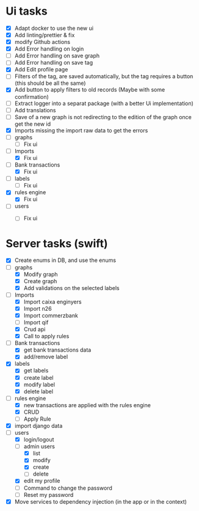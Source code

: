 # Ui tasks
* [x] Adapt docker to use the new ui
* [x] Add linting/prettier & fix
* [x] modify Github actions
* [x] Add Error handling on login
* [ ] Add Error handling on save graph
* [ ] Add Error handling on save tag
* [x] Add Edit profile page
* [ ] Filters of the tag, are saved automatically, but the tag requires a button (this should be all the same)
* [x] Add button to apply filters to old records (Maybe with some confirmation)
* [ ] Extract logger into a separat package (with a better Ui implementation)
* [ ] Add translations
* [ ] Save of a new graph is not redirecting to the edition of the graph once get the new id
* [x] Imports missing the import raw data to get the errors
* [ ] graphs
  * [ ] Fix ui
* [ ] Imports
  * [x] Fix ui
* [ ] Bank transactions
  * [x] Fix ui
* [ ] labels
  * [ ] Fix ui
* [x] rules engine
  * [x] Fix ui
* [ ] users
  * [ ] Fix ui


# Server tasks (swift)
* [x] Create enums in DB, and use the enums
* [ ] graphs
  * [x] Modify graph
  * [x] Create graph
  * [x] Add validations on the selected labels
* [ ] Imports
  * [x] Import caixa enginyers
  * [x] Import n26
  * [x] Import commerzbank
  * [ ] Import qif
  * [x] Crud api
  * [x] Call to apply rules
* [ ] Bank transactions
  * [x] get bank transactions data
  * [x] add/remove label
* [x] labels
  * [x] get labels
  * [x] create label
  * [x] modify label
  * [x] delete label
* [ ] rules engine
  * [x] new transactions are applied with the rules engine
  * [x] CRUD
  * [ ] Apply Rule
* [x] import django data
* [ ] users
  * [x] login/logout
  * [ ] admin users
    * [x] list
    * [x] modify
    * [x] create
    * [ ] delete
  * [x] edit my profile
  * [ ] Command to change the password
  * [ ] Reset my password
* [x] Move services to dependency injection (in the app or in the context)
